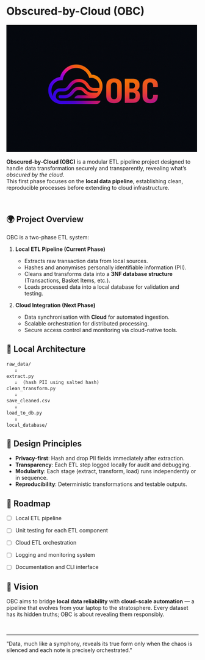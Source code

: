 # Obscured-by-Cloud (OBC)


<img src="obc_banner.png" alt="Project Banner" width="500" />

<br>

**Obscured-by-Cloud (OBC)** is a modular ETL pipeline project designed to handle data transformation securely and transparently, revealing what’s *obscured by the cloud*.  
This first phase focuses on the **local data pipeline**, establishing clean, reproducible processes before extending to cloud infrastructure.

<br>


## 🌍 Project Overview

OBC is a two-phase ETL system:

1. **Local ETL Pipeline (Current Phase)**  
   - Extracts raw transaction data from local sources.  
   - Hashes and anonymises personally identifiable information (PII).  
   - Cleans and transforms data into a **3NF database structure** (Transactions, Basket Items, etc.).  
   - Loads processed data into a local database for validation and testing.

2. **Cloud Integration (Next Phase)**  
   - Data synchronisation with **Cloud** for automated ingestion.  
   - Scalable orchestration for distributed processing.  
   - Secure access control and monitoring via cloud-native tools.


## 🧩 Local Architecture

```text
raw_data/
   ↓
extract.py
   ↓  (hash PII using salted hash)
clean_transform.py
   ↓
save_cleaned.csv
   ↓
load_to_db.py
   ↓
local_database/
````


## 🧠 Design Principles

* **Privacy-first**: Hash and drop PII fields immediately after extraction.
* **Transparency**: Each ETL step logged locally for audit and debugging.
* **Modularity**: Each stage (extract, transform, load) runs independently or in sequence.
* **Reproducibility**: Deterministic transformations and testable outputs.


## 📅 Roadmap

* [ ] Local ETL pipeline
* [ ] Unit testing for each ETL component
* [ ] Cloud ETL orchestration
* [ ] Logging and monitoring system
* [ ] Documentation and CLI interface


## 🧭 Vision

OBC aims to bridge **local data reliability** with **cloud-scale automation** — a pipeline that evolves from your laptop to the stratosphere. Every dataset has its hidden truths; OBC is about revealing them responsibly.

<br>

---

"Data, much like a symphony, reveals its true form only when the chaos is silenced and each note is precisely orchestrated."